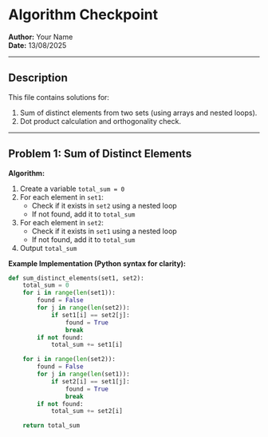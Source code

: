 # Algorithm Checkpoint

**Author:** Your Name  
**Date:** 13/08/2025  

---

## Description
This file contains solutions for:  
1. Sum of distinct elements from two sets (using arrays and nested loops).  
2. Dot product calculation and orthogonality check.

---

## Problem 1: Sum of Distinct Elements

**Algorithm:**
1. Create a variable `total_sum = 0`
2. For each element in `set1`:
   - Check if it exists in `set2` using a nested loop
   - If not found, add it to `total_sum`
3. For each element in `set2`:
   - Check if it exists in `set1` using a nested loop
   - If not found, add it to `total_sum`
4. Output `total_sum`

**Example Implementation (Python syntax for clarity):**
```python
def sum_distinct_elements(set1, set2):
    total_sum = 0
    for i in range(len(set1)):
        found = False
        for j in range(len(set2)):
            if set1[i] == set2[j]:
                found = True
                break
        if not found:
            total_sum += set1[i]

    for i in range(len(set2)):
        found = False
        for j in range(len(set1)):
            if set2[i] == set1[j]:
                found = True
                break
        if not found:
            total_sum += set2[i]

    return total_sum
